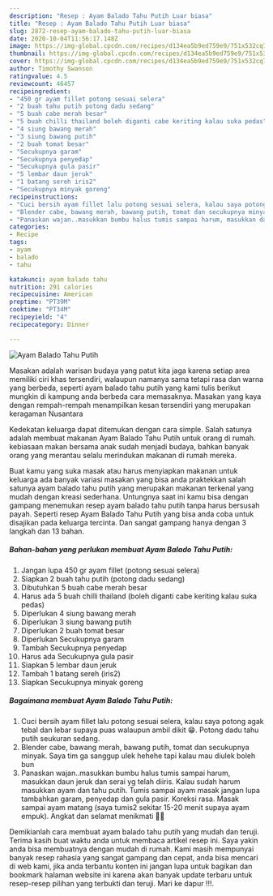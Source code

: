 ```yaml
---
description: "Resep : Ayam Balado Tahu Putih Luar biasa"
title: "Resep : Ayam Balado Tahu Putih Luar biasa"
slug: 2872-resep-ayam-balado-tahu-putih-luar-biasa
date: 2020-10-04T11:56:17.148Z
image: https://img-global.cpcdn.com/recipes/d134ea5b9ed759e9/751x532cq70/ayam-balado-tahu-putih-foto-resep-utama.jpg
thumbnail: https://img-global.cpcdn.com/recipes/d134ea5b9ed759e9/751x532cq70/ayam-balado-tahu-putih-foto-resep-utama.jpg
cover: https://img-global.cpcdn.com/recipes/d134ea5b9ed759e9/751x532cq70/ayam-balado-tahu-putih-foto-resep-utama.jpg
author: Timothy Swanson
ratingvalue: 4.5
reviewcount: 46457
recipeingredient:
- "450 gr ayam fillet potong sesuai selera"
- "2 buah tahu putih potong dadu sedang"
- "5 buah cabe merah besar"
- "5 buah chilli thailand boleh diganti cabe keriting kalau suka pedas"
- "4 siung bawang merah"
- "3 siung bawang putih"
- "2 buah tomat besar"
- "Secukupnya garam"
- "Secukupnya penyedap"
- "Secukupnya gula pasir"
- "5 lembar daun jeruk"
- "1 batang sereh iris2"
- "Secukupnya minyak goreng"
recipeinstructions:
- "Cuci bersih ayam fillet lalu potong sesuai selera, kalau saya potong agak tebal dan lebar supaya puas walaupun ambil dikit 😁. Potong dadu tahu putih seukuran sedang."
- "Blender cabe, bawang merah, bawang putih, tomat dan secukupnya minyak. Saya tim ga sanggup ulek hehehe tapi kalau mau diulek boleh bun"
- "Panaskan wajan..masukkan bumbu halus tumis sampai harum, masukkan daun jeruk dan serai yg telah diiris. Kalau sudah harum masukkan ayam dan tahu putih. Tumis sampai ayam masak jangan lupa tambahkan garam, penyedap dan gula pasir. Koreksi rasa. Masak sampai ayam matang (saya tumis2 sekitar 15-20 menit supaya ayam empuk). Angkat dan selamat menikmati 💞💞"
categories:
- Recipe
tags:
- ayam
- balado
- tahu

katakunci: ayam balado tahu 
nutrition: 291 calories
recipecuisine: American
preptime: "PT39M"
cooktime: "PT34M"
recipeyield: "4"
recipecategory: Dinner

---
```



![Ayam Balado Tahu Putih](https://img-global.cpcdn.com/recipes/d134ea5b9ed759e9/751x532cq70/ayam-balado-tahu-putih-foto-resep-utama.jpg)

Masakan adalah warisan budaya yang patut kita jaga karena setiap area memiliki ciri khas tersendiri, walaupun namanya sama tetapi rasa dan warna yang berbeda, seperti ayam balado tahu putih yang kami tulis berikut mungkin di kampung anda berbeda cara memasaknya. Masakan yang kaya dengan rempah-rempah menampilkan kesan tersendiri yang merupakan keragaman Nusantara



Kedekatan keluarga dapat ditemukan dengan cara simple. Salah satunya adalah membuat makanan Ayam Balado Tahu Putih untuk orang di rumah. kebiasaan makan bersama anak sudah menjadi budaya, bahkan banyak orang yang merantau selalu merindukan makanan di rumah mereka.

Buat kamu yang suka masak atau harus menyiapkan makanan untuk keluarga ada banyak variasi masakan yang bisa anda praktekkan salah satunya ayam balado tahu putih yang merupakan makanan terkenal yang mudah dengan kreasi sederhana. Untungnya saat ini kamu bisa dengan gampang menemukan resep ayam balado tahu putih tanpa harus bersusah payah.
Seperti resep Ayam Balado Tahu Putih yang bisa anda coba untuk disajikan pada keluarga tercinta. Dan sangat gampang hanya dengan 3 langkah dan 13 bahan.


<!--inarticleads1-->

##### Bahan-bahan yang perlukan membuat Ayam Balado Tahu Putih:

1. Jangan lupa 450 gr ayam fillet (potong sesuai selera)
1. Siapkan 2 buah tahu putih (potong dadu sedang)
1. Dibutuhkan 5 buah cabe merah besar
1. Harus ada 5 buah chilli thailand (boleh diganti cabe keriting kalau suka pedas)
1. Diperlukan 4 siung bawang merah
1. Diperlukan 3 siung bawang putih
1. Diperlukan 2 buah tomat besar
1. Diperlukan Secukupnya garam
1. Tambah Secukupnya penyedap
1. Harus ada Secukupnya gula pasir
1. Siapkan 5 lembar daun jeruk
1. Tambah 1 batang sereh (iris2)
1. Siapkan Secukupnya minyak goreng




<!--inarticleads2-->

##### Bagaimana membuat  Ayam Balado Tahu Putih:

1. Cuci bersih ayam fillet lalu potong sesuai selera, kalau saya potong agak tebal dan lebar supaya puas walaupun ambil dikit 😁. Potong dadu tahu putih seukuran sedang.
1. Blender cabe, bawang merah, bawang putih, tomat dan secukupnya minyak. Saya tim ga sanggup ulek hehehe tapi kalau mau diulek boleh bun
1. Panaskan wajan..masukkan bumbu halus tumis sampai harum, masukkan daun jeruk dan serai yg telah diiris. Kalau sudah harum masukkan ayam dan tahu putih. Tumis sampai ayam masak jangan lupa tambahkan garam, penyedap dan gula pasir. Koreksi rasa. Masak sampai ayam matang (saya tumis2 sekitar 15-20 menit supaya ayam empuk). Angkat dan selamat menikmati 💞💞




Demikianlah cara membuat ayam balado tahu putih yang mudah dan teruji. Terima kasih buat waktu anda untuk membaca artikel resep ini. Saya yakin anda bisa membuatnya dengan mudah di rumah. Kami masih mempunyai banyak resep rahasia yang sangat gampang dan cepat, anda bisa mencari di web kami, jika anda terbantu konten ini jangan lupa untuk bagikan dan bookmark halaman website ini karena akan banyak update terbaru untuk resep-resep pilihan yang terbukti dan teruji. Mari ke dapur !!!. 
